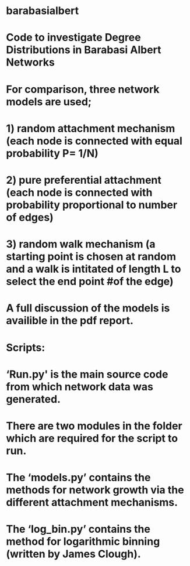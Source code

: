 # barabasialbert
# Code to investigate Degree Distributions in Barabasi Albert Networks
# For comparison, three network models are used;
#  1) random attachment mechanism (each node is connected with equal probability P= 1/N)
#  2) pure preferential attachment (each node is connected with probability proportional to number of edges)
#  3) random walk mechanism (a starting point is chosen at random and a walk is intitated of length L to select the end point #of the edge)
#
# A full discussion of the models is availible in the pdf report.
#
# Scripts:
# ‘Run.py' is the main source code from which network data was generated.
# 
# There are two modules in the folder which are required for the script to run.

# The ‘models.py’ contains the methods for network growth via the different attachment mechanisms.

# The ‘log_bin.py’ contains the method for logarithmic binning (written by James Clough).
